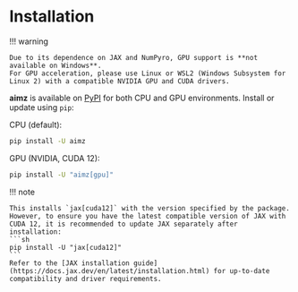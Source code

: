 # Installation

!!! warning

    Due to its dependence on JAX and NumPyro, GPU support is **not available on Windows**. 
    For GPU acceleration, please use Linux or WSL2 (Windows Subsystem for Linux 2) with a compatible NVIDIA GPU and CUDA drivers. 

**aimz** is available on [PyPI](https://pypi.org/project/aimz/) for both CPU and GPU environments. Install or update using `pip`:

CPU (default):
```sh
pip install -U aimz
```

GPU (NVIDIA, CUDA 12):
```sh
pip install -U "aimz[gpu]"
```
!!! note

    This installs `jax[cuda12]` with the version specified by the package. However, to ensure you have the latest compatible version of JAX with CUDA 12, it is recommended to update JAX separately after installation:
    ```sh
    pip install -U "jax[cuda12]"
    ```
    Refer to the [JAX installation guide](https://docs.jax.dev/en/latest/installation.html) for up-to-date compatibility and driver requirements.


